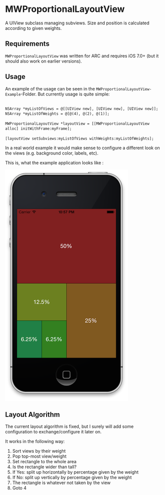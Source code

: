 MWProportionalLayoutView
========================

A UIView subclass managing subviews.  Size and position is calculated according to given weights.

## Requirements

`MWProportionalLayoutView` was written for ARC and requires iOS 7.0+ (but it should also work on earlier versions). 

## Usage

An example of the usage can be seen in the ```MWProportionalLayoutView-Example```-Folder. But currently usage is quite simple:

```obj-c

NSArray *myListOfViews = @[[UIView new], [UIView new], [UIView new]];
NSArray *myListOfWeights = @[@(4), @(2), @(1)];

MWProportionalLayoutView *layoutView = [[MWProportionalLayoutView alloc] initWithFrame:myFrame];

[layoutView setSubviews:myListOfViews withWeights:myListOfWeights];

```

In a real world example it would make sense to configure a different look on the views (e.g. background color, labels, etc).

This is, what the example application looks like :

![example](screenshots/screenshot.png)

## Layout Algorithm

The current layout algorithm is fixed, but I surely will add some configuration to exchange/configure it later on.

It works in the following way:

1. Sort views by their weight
2. Pop top-most view/weight
3. Set rectangle to the whole area
4. Is the rectangle wider than tall?
5. If Yes: split up horizontally by percentage given by the weight
6. If No: split up vertically by percentage given by the weight
7. The rectangle is whatever not taken by the view
8. Goto 4

